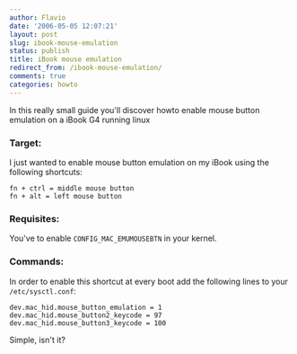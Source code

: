 ```yaml
---
author: Flavio
date: '2006-05-05 12:07:21'
layout: post
slug: ibook-mouse-emulation
status: publish
title: iBook mouse emulation
redirect_from: /ibook-mouse-emulation/
comments: true
categories: howto
---
```


In this really small guide you'll discover howto enable mouse button emulation
on a iBook G4 running linux

### Target:

I just wanted to enable mouse button emulation on my iBook using the following
shortcuts:

    
    fn + ctrl = middle mouse button
    fn + alt = left mouse button

### Requisites:

You've to enable `CONFIG_MAC_EMUMOUSEBTN` in your kernel.

### Commands:

In order to enable this shortcut at every boot add the following lines to your
`/etc/sysctl.conf`:

    
    dev.mac_hid.mouse_button_emulation = 1
    dev.mac_hid.mouse_button2_keycode = 97
    dev.mac_hid.mouse_button3_keycode = 100

Simple, isn't it?


